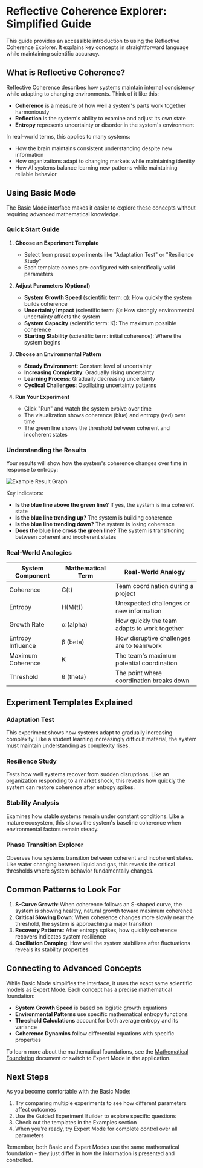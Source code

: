 # Reflective Coherence Explorer: Simplified Guide

This guide provides an accessible introduction to using the Reflective Coherence Explorer. It explains key concepts in straightforward language while maintaining scientific accuracy.

## What is Reflective Coherence?

Reflective Coherence describes how systems maintain internal consistency while adapting to changing environments. Think of it like this:

- **Coherence** is a measure of how well a system's parts work together harmoniously
- **Reflection** is the system's ability to examine and adjust its own state
- **Entropy** represents uncertainty or disorder in the system's environment

In real-world terms, this applies to many systems:
- How the brain maintains consistent understanding despite new information
- How organizations adapt to changing markets while maintaining identity
- How AI systems balance learning new patterns while maintaining reliable behavior

## Using Basic Mode

The Basic Mode interface makes it easier to explore these concepts without requiring advanced mathematical knowledge.

### Quick Start Guide

1. **Choose an Experiment Template**
   - Select from preset experiments like "Adaptation Test" or "Resilience Study"
   - Each template comes pre-configured with scientifically valid parameters

2. **Adjust Parameters (Optional)**
   - **System Growth Speed** (scientific term: α): How quickly the system builds coherence
   - **Uncertainty Impact** (scientific term: β): How strongly environmental uncertainty affects the system
   - **System Capacity** (scientific term: K): The maximum possible coherence
   - **Starting Stability** (scientific term: initial coherence): Where the system begins

3. **Choose an Environmental Pattern**
   - **Steady Environment**: Constant level of uncertainty
   - **Increasing Complexity**: Gradually rising uncertainty
   - **Learning Process**: Gradually decreasing uncertainty
   - **Cyclical Challenges**: Oscillating uncertainty patterns

4. **Run Your Experiment**
   - Click "Run" and watch the system evolve over time
   - The visualization shows coherence (blue) and entropy (red) over time
   - The green line shows the threshold between coherent and incoherent states

### Understanding the Results

Your results will show how the system's coherence changes over time in response to entropy:

![Example Result Graph](../docs/images/basic_mode_example.png)

Key indicators:
- **Is the blue line above the green line?** If yes, the system is in a coherent state
- **Is the blue line trending up?** The system is building coherence
- **Is the blue line trending down?** The system is losing coherence
- **Does the blue line cross the green line?** The system is transitioning between coherent and incoherent states

### Real-World Analogies

| System Component | Mathematical Term | Real-World Analogy |
|------------------|------------------|-------------------|
| Coherence | C(t) | Team coordination during a project |
| Entropy | H(M(t)) | Unexpected challenges or new information |
| Growth Rate | α (alpha) | How quickly the team adapts to work together |
| Entropy Influence | β (beta) | How disruptive challenges are to teamwork |
| Maximum Coherence | K | The team's maximum potential coordination |
| Threshold | θ (theta) | The point where coordination breaks down |

## Experiment Templates Explained

### Adaptation Test
This experiment shows how systems adapt to gradually increasing complexity. Like a student learning increasingly difficult material, the system must maintain understanding as complexity rises.

### Resilience Study
Tests how well systems recover from sudden disruptions. Like an organization responding to a market shock, this reveals how quickly the system can restore coherence after entropy spikes.

### Stability Analysis
Examines how stable systems remain under constant conditions. Like a mature ecosystem, this shows the system's baseline coherence when environmental factors remain steady.

### Phase Transition Explorer
Observes how systems transition between coherent and incoherent states. Like water changing between liquid and gas, this reveals the critical thresholds where system behavior fundamentally changes.

## Common Patterns to Look For

1. **S-Curve Growth**: When coherence follows an S-shaped curve, the system is showing healthy, natural growth toward maximum coherence
2. **Critical Slowing Down**: When coherence changes more slowly near the threshold, the system is approaching a major transition
3. **Recovery Patterns**: After entropy spikes, how quickly coherence recovers indicates system resilience
4. **Oscillation Damping**: How well the system stabilizes after fluctuations reveals its stability properties

## Connecting to Advanced Concepts

While Basic Mode simplifies the interface, it uses the exact same scientific models as Expert Mode. Each concept has a precise mathematical foundation:

- **System Growth Speed** is based on logistic growth equations
- **Environmental Patterns** use specific mathematical entropy functions
- **Threshold Calculations** account for both average entropy and its variance
- **Coherence Dynamics** follow differential equations with specific properties

To learn more about the mathematical foundations, see the [Mathematical Foundation](UNDERLYING_MATH.md) document or switch to Expert Mode in the application.

## Next Steps

As you become comfortable with the Basic Mode:

1. Try comparing multiple experiments to see how different parameters affect outcomes
2. Use the Guided Experiment Builder to explore specific questions
3. Check out the templates in the Examples section
4. When you're ready, try Expert Mode for complete control over all parameters

Remember, both Basic and Expert Modes use the same mathematical foundation - they just differ in how the information is presented and controlled. 